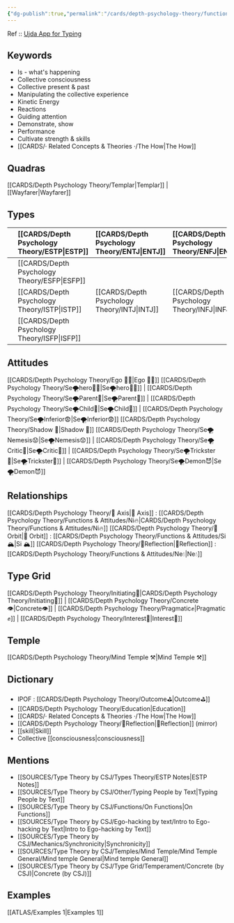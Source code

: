 ```yaml
---
{"dg-publish":true,"permalink":"/cards/depth-psychology-theory/functions-and-attitudes/se/","noteIcon":"","created":"2023-01-03T10:32:14.651+01:00","updated":"2023-04-20T21:07:48.695+02:00"}
---
```


Ref :: [Ujda App for Typing](https://www.udja.app/#/) 

## Keywords 
- Is - what's happening
- Collective consciousness
- Collective present & past
- Manipulating the collective experience 
- Kinetic Energy 
- Reactions
- Guiding attention
- Demonstrate, show
- Performance
- Cultivate strength & skills
- [[CARDS/· Related Concepts & Theories ·/The How\|The How]]

## Quadras
[[CARDS/Depth Psychology Theory/Templar\|Templar]] | [[Wayfarer\|Wayfarer]] 

## Types 

|        |  [[CARDS/Depth Psychology Theory/ESTP\|ESTP]]  |  [[CARDS/Depth Psychology Theory/ENTJ\|ENTJ]]      | [[CARDS/Depth Psychology Theory/ENFJ\|ENFJ]]&nbsp; |
|:---------------|:-----------|:---------------|:---------------|
|        | [[CARDS/Depth Psychology Theory/ESFP\|ESFP]]   |            |            |
|        |  [[CARDS/Depth Psychology Theory/ISTP\|ISTP]]  |  [[CARDS/Depth Psychology Theory/INTJ\|INTJ]]      | [[CARDS/Depth Psychology Theory/INFJ\|INFJ]]       |
|        |  [[CARDS/Depth Psychology Theory/ISFP\|ISFP]]  |            |            |  

## Attitudes
[[CARDS/Depth Psychology Theory/Ego 🙋‍♂️\|Ego 🙋‍♂️]]
[[CARDS/Depth Psychology Theory/Se🌪️hero🦸‍♂️\|Se🌪️hero🦸‍♂️]] | [[CARDS/Depth Psychology Theory/Se🌪️Parent🤨\|Se🌪️Parent🤨]] | [[CARDS/Depth Psychology Theory/Se🌪️Child🧒\|Se🌪️Child🧒]] | [[CARDS/Depth Psychology Theory/Se🌪️Inferior😨\|Se🌪️Inferior😨]]
[[CARDS/Depth Psychology Theory/Shadow 👤\|Shadow 👤]] 
[[CARDS/Depth Psychology Theory/Se🌪️Nemesis😟\|Se🌪️Nemesis😟]] | [[CARDS/Depth Psychology Theory/Se🌪️Critic🤔\|Se🌪️Critic🤔]] | [[CARDS/Depth Psychology Theory/Se🌪️Trickster🤡\|Se🌪️Trickster🤡]] | [[CARDS/Depth Psychology Theory/Se🌪️Demon😈\|Se🌪️Demon😈]]

## Relationships 
[[CARDS/Depth Psychology Theory/🧲 Axis\|🧲 Axis]] : [[CARDS/Depth Psychology Theory/Functions & Attitudes/Ni🔥\|CARDS/Depth Psychology Theory/Functions & Attitudes/Ni🔥]]
[[CARDS/Depth Psychology Theory/🔄 Orbit\|🔄 Orbit]] : [[CARDS/Depth Psychology Theory/Functions & Attitudes/Si 🏔️\|Si 🏔️]]
[[CARDS/Depth Psychology Theory/🔀Reflection\|🔀Reflection]] : [[CARDS/Depth Psychology Theory/Functions & Attitudes/Ne💧\|Ne💧]] 

## Type Grid 
[[CARDS/Depth Psychology Theory/Initiating👋\|CARDS/Depth Psychology Theory/Initiating👋]] | [[CARDS/Depth Psychology Theory/Concrete👁️\|Concrete👁️]] | [[CARDS/Depth Psychology Theory/Pragmatic✊\|Pragmatic✊]] | [[CARDS/Depth Psychology Theory/Interest🤝\|Interest🤝]] 

## Temple 
 [[CARDS/Depth Psychology Theory/Mind Temple ⚒️\|Mind Temple ⚒️]] 

## Dictionary
- IPOF : [[CARDS/Depth Psychology Theory/Outcome⛳\|Outcome⛳]]
- [[CARDS/Depth Psychology Theory/Education\|Education]]
- [[CARDS/· Related Concepts & Theories ·/The How\|The How]]
- [[CARDS/Depth Psychology Theory/🔀Reflection\|🔀Reflection]] (mirror)
- [[skill\|Skill]]
- Collective [[consciousness\|consciousness]]

## Mentions 
- [[SOURCES/Type Theory by CSJ/Types Theory/ESTP Notes\|ESTP Notes]]
- [[SOURCES/Type Theory by CSJ/Other/Typing People by Text\|Typing People by Text]]
- [[SOURCES/Type Theory by CSJ/Functions/On Functions\|On Functions]]
- [[SOURCES/Type Theory by CSJ/Ego-hacking by text/Intro to Ego-hacking by Text\|Intro to Ego-hacking by Text]]
- [[SOURCES/Type Theory by CSJ/Mechanics/Synchronicity\|Synchronicity]]
- [[SOURCES/Type Theory by CSJ/Temples/Mind Temple/Mind Temple General/Mind temple General\|Mind temple General]]
- [[SOURCES/Type Theory by CSJ/Type Grid/Temperament/Concrete (by CSJ)\|Concrete (by CSJ)]]

## Examples 
[[ATLAS/Examples 1\|Examples 1]] 
